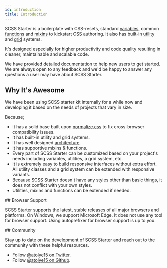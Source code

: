 ```yaml
---
id: introduction
title: Introduction
---
```


SCSS Starter is a boilerplate with CSS-resets, standard [variables](core/variables.md), common [functions](core/functions.md) and [mixins](core/mixins.md) to kickstart CSS authoring. It also has built-in [utility](utilities/predefined-classes.md) and [grid](layout/grid.md) systems.

It's designed especially for higher productivity and code quality resulting in cleaner, maintainable and scalable code.

We have provided detailed documentation to help new users to get started. We are always open to any feedback and we'd be happy to answer any questions a user may have about SCSS Starter.

## Why It's Awesome

We have been using SCSS starter kit internally for a while now and developing it based on the needs of projects that vary in size.

Because;

- It has a solid base built upon [normalize.css](http://necolas.github.io/normalize.css/) to fix cross-browser compatibility issues.
- It has built-in utility and grid systems.
- It has well designed [architecture](getting-started/architecture.md).
- It has supportive mixins & functions.
- Every part of SCSS Starter can be customized based on your project's needs including variables, utilities, a grid system, etc.
- It is extremely easy to build responsive interfaces without extra effort. All utility classes and a grid system can be extended with responsive variants.
- Because SCSS Starter doesn't have any styles other than basic things, it does not conflict with your own styles.
- Utilities, mixins and functions can be extended if needed.

## Browser Support

SCSS Starter supports the latest, stable releases of all major browsers and platforms. On Windows, we support Microsoft Edge. It does not use any tool for browser support. Using autoprefixer for browser support is up to you.

## Community

Stay up to date on the development of SCSS Starter and reach out to the community with these helpful resources.

- Follow [@atolye15 on Twitter](https://twitter.com/atolye15).
- Follow [@atolye15 on Github](https://github.com/atolye15/).

